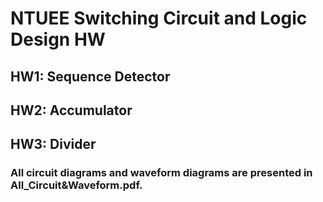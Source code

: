 # NTUEE Switching Circuit and Logic Design HW
## HW1: Sequence Detector
## HW2: Accumulator
## HW3: Divider
### All circuit diagrams and waveform diagrams are presented in All_Circuit&Waveform.pdf.
